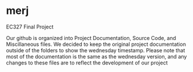 # merj
EC327 Final Project 

Our github is organized into Project Documentation, Source Code, and Miscillaneous files. We decided to keep the original project documentation outside of the folders to show the wednesday timestamp. Please note that most of the documentation is the same as the wednesday version, and any changes to these files are to reflect the development of our project
